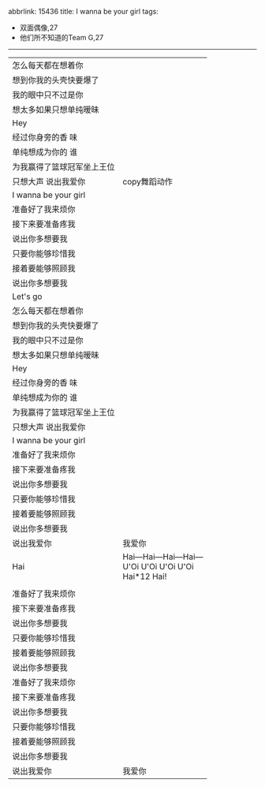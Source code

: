 abbrlink: 15436
title: I wanna be your girl
tags:
  - 双面偶像,27
  - 他们所不知道的Team G,27
---
|      |      |
|--|--|
|怎么每天都在想着你|      |
|想到你我的头壳快要爆了|      |
|我的眼中只不过是你|      |
|想太多如果只想单纯暧昧|      |
|Hey|      |
|经过你身旁的香 味|      |
|单纯想成为你的 谁|      |
|为我赢得了篮球冠军坐上王位|      |
|只想大声 说出我爱你|copy舞蹈动作|
|I wanna be your girl|      |
|准备好了我来烦你|      |
|接下来要准备疼我|      |
|说出你多想要我|      |
|只要你能够珍惜我|      |
|接着要能够照顾我|      |
|说出你多想要我|      |
|Let's go|      |
|怎么每天都在想着你|      |
|想到你我的头壳快要爆了|      |
|我的眼中只不过是你|      |
|想太多如果只想单纯暧昧|      |
|Hey|      |
|经过你身旁的香 味|      |
|单纯想成为你的 谁|      |
|为我赢得了篮球冠军坐上王位|      |
|只想大声 说出我爱你|      |
|I wanna be your girl|      |
|准备好了我来烦你|      |
|接下来要准备疼我|      |
|说出你多想要我|      |
|只要你能够珍惜我|      |
|接着要能够照顾我|      |
|说出你多想要我|      |
|说出我爱你|我爱你|
|Hai|Hai—Hai—Hai—Hai—<br>U'Oi U'Oi U'Oi U'Oi<br>Hai*12 Hai!|
|      |      |
|准备好了我来烦你|      |
|接下来要准备疼我|      |
|说出你多想要我|      |
|只要你能够珍惜我|      |
|接着要能够照顾我|      |
|说出你多想要我|      |
|准备好了我来烦你|      |
|接下来要准备疼我|      |
|说出你多想要我|      |
|只要你能够珍惜我|      |
|接着要能够照顾我|      |
|说出你多想要我|      |
|说出我爱你|我爱你|